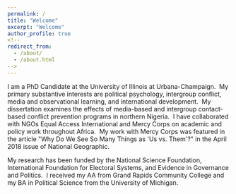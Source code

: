```yaml
---
permalink: /
title: "Welcome"
excerpt: "Welcome"
author_profile: true
<!--
redirect_from: 
  - /about/
  - /about.html
-->
---
```


I am a PhD Candidate at the University of Illinois at Urbana-Champaign.  My primary substantive interests are political psychology, intergroup conflict, media and observational learning, and international development.  My dissertation examines the effects of media-based and intergroup contact-based conflict prevention programs in northern Nigeria.  I have collaborated with NGOs Equal Access International and Mercy Corps on academic and policy work throughout Africa.  My work with Mercy Corps was featured in the article "Why Do We See So Many Things as 'Us vs. Them'?" in the April 2018 issue of National Geographic.

My research has been funded by the National Science Foundation, International Foundation for Electoral Systems, and Evidence in Governance and Politics.  I received my AA from Grand Rapids Community College and my BA in Political Science from the University of Michigan.
